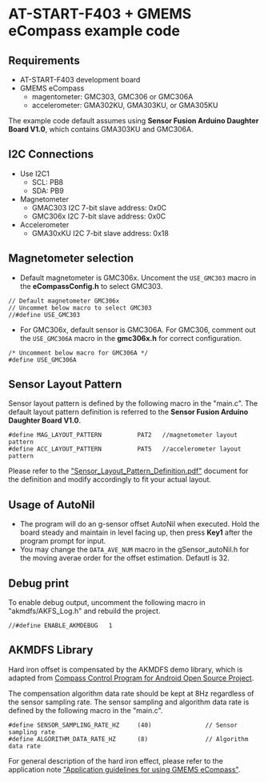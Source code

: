 AT-START-F403 + GMEMS eCompass example code
===========================================

Requirements
-----------
- AT-START-F403 development board
- GMEMS eCompass
  - magentometer: GMC303, GMC306 or GMC306A
  - accelerometer: GMA302KU, GMA303KU, or GMA305KU

The example code default assumes using **Sensor Fusion Arduino Daughter Board V1.0**, which contains GMA303KU and GMC306A.

I2C Connections
---------------
- Use I2C1
  - SCL: PB8
  - SDA: PB9
- Magnetometer
  - GMAC303 I2C 7-bit slave address: 0x0C
  - GMC306x I2C 7-bit slave address: 0x0C
- Accelerometer
    - GMA30xKU I2C 7-bit slave address: 0x18

Magnetometer selection
----------------------
* Default magnetometer is GMC306x. Uncoment the `USE_GMC303` macro in the **eCompassConfig.h** to select GMC303.
```
// Default magnetometer GMC306x
// Uncommet below macro to select GMC303
//#define USE_GMC303
```

* For GMC306x, default sensor is GMC306A. For GMC306, comment out the `USE_GMC306A` macro in the **gmc306x.h** for correct configuration.
```
/* Uncomment below macro for GMC306A */
#define USE_GMC306A
```

Sensor Layout Pattern
---------------------
Sensor layout pattern is defined by the following macro in the "main.c". The default layout pattern definition is referred to the **Sensor Fusion Arduino Daughter Board V1.0**.
```
#define MAG_LAYOUT_PATTERN          PAT2   //magnetometer layout pattern
#define ACC_LAYOUT_PATTERN          PAT5   //accelerometer layout pattern
```

Please refer to the ["Sensor_Layout_Pattern_Definition.pdf"](https://github.com/GlobalMEMS/eCompass-Example-Code-AT-START-F403/blob/master/Sensor_Layout_Pattern_Definition.pdf) document for the definition and modify accordingly to fit your actual layout.

Usage of AutoNil
----------------
 * The program will do an g-sensor offset AutoNil when executed. Hold the board steady and maintain in level facing up, then press **Key1** after the program prompt for input.
 * You may change the `DATA_AVE_NUM` macro in the gSensor_autoNil.h for the moving averae order for the offset estimation. Defautl is 32.

Debug print
-----------
To enable debug output, uncomment the following macro in "akmdfs/AKFS_Log.h" and rebuild the project.
```
//#define ENABLE_AKMDEBUG	1
```

AKMDFS Library
--------------
Hard iron offset is compensated by the AKMDFS demo library, which is adapted from [Compass Control Program for Android Open Source Project](https://github.com/akm-multisensor/AKMDFS).

The compensation algorithm data rate should be kept at 8Hz regardless of the sensor sampling rate. The sensor sampling and algorithm data rate is defined by the following macro in the "main.c".
```
#define SENSOR_SAMPLING_RATE_HZ     (40)               // Sensor sampling rate
#define ALGORITHM_DATA_RATE_HZ      (8)                // Algorithm data rate
```

For general description of the hard iron effect, please refer to the application note ["Application guidelines for using GMEMS eCompass"](https://github.com/GlobalMEMS/Application-Notes/blob/master/Application%20guidelines%20for%20using%20GMEMS%20eCompass%20V1.0.pdf).


